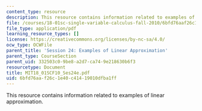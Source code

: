 ```yaml
---
content_type: resource
description: This resource contains information related to examples of linear approximation.
file: /courses/18-01sc-single-variable-calculus-fall-2010/6bfd76aaf26c1e40c41419010dfba1ff_MIT18_01SCF10_Ses24e.pdf
file_type: application/pdf
learning_resource_types: []
license: https://creativecommons.org/licenses/by-nc-sa/4.0/
ocw_type: OCWFile
parent_title: 'Session 24: Examples of Linear Approximation'
parent_type: CourseSection
parent_uid: 332503c0-9be8-a2d7-ca74-9e218630b6f3
resourcetype: Document
title: MIT18_01SCF10_Ses24e.pdf
uid: 6bfd76aa-f26c-1e40-c414-19010dfba1ff
---
```

This resource contains information related to examples of linear approximation.